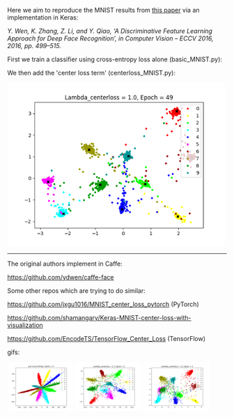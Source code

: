 Here we aim to reproduce the MNIST results from [this paper](https://ydwen.github.io/papers/WenECCV16.pdf) via an implementation in Keras:

*Y. Wen, K. Zhang, Z. Li, and Y. Qiao, ‘A Discriminative Feature Learning Approach for Deep Face Recognition’, in Computer Vision – ECCV 2016, 2016, pp. 499–515.*

First we train a classifier using cross-entropy loss alone (basic_MNIST.py):


We then add the 'center loss term' (centerloss_MNIST.py):

<img src='./readme_figs/centerloss-1.0.png' width='500px'/>


---

The original authors implement in Caffe:

https://github.com/ydwen/caffe-face

Some other repos which are trying to do similar:

https://github.com/jxgu1016/MNIST_center_loss_pytorch (PyTorch)

https://github.com/shamangary/Keras-MNIST-center-loss-with-visualization

https://github.com/EncodeTS/TensorFlow_Center_Loss (TensorFlow)

gifs:

<img src='./readme_figs/basic.gif' style='float: left; width: 30%; margin-right: 1%; margin-bottom: 0.5em;'/>

<img src='./readme_figs/centerloss-0.1.gif' style='float: left; width: 30%; margin-right: 1%; margin-bottom: 0.5em;'/>

<img src='./readme_figs/centerloss-1.0.gif' style='float: left; width: 30%; margin-right: 1%; margin-bottom: 0.5em;'/>


